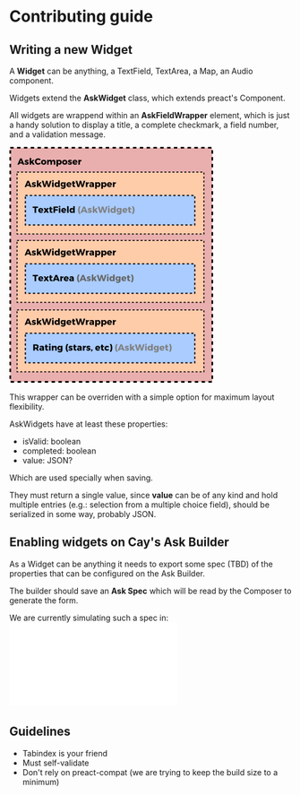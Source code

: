 # Contributing guide

## Writing a new Widget

A **Widget** can be anything, a TextField, TextArea, a Map, an Audio component.

Widgets extend the **AskWidget** class, which extends preact's Component.

All widgets are wrappend within an **AskFieldWrapper** element, which is just a handy solution to display a title, a complete checkmark, a field number, and a validation message.

![ComposerDiagram](docs/composer-widgets.png?raw=true "ComposerDiagram")

This wrapper can be overriden with a simple option for maximum layout flexibility.

AskWidgets have at least these properties:

- isValid: boolean
- completed: boolean
- value: JSON? 

Which are used specially when saving. 

They must return a single value, since **value** can be of any kind and hold multiple entries (e.g.: selection from a multiple choice field), should be serialized in some way, probably JSON.

## Enabling widgets on Cay's Ask Builder

As a Widget can be anything it needs to export some spec (TBD) of the properties that can be configured on the Ask Builder. 

The builder should save an **Ask Spec** which will be read by the Composer to generate the form.

We are currently simulating such a spec in: ![SampleAskSpec](server/sample-form.json "SampleAskSpec")

## Guidelines

* Tabindex is your friend
* Must self-validate
* Don't rely on preact-compat (we are trying to keep the build size to a minimum)
